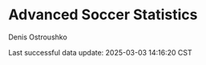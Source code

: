 # Advanced Soccer Statistics
Denis Ostroushko

<!-- gfm -->

Last successful data update: 2025-03-03 14:16:20 CST
